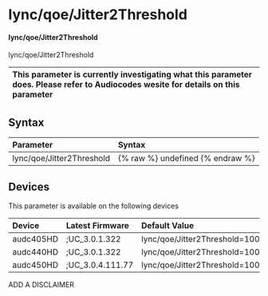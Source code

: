 ﻿---
description: lync/qoe/Jitter2Threshold
search: false
---

# lync/qoe/Jitter2Threshold

#### lync/qoe/Jitter2Threshold

lync/qoe/Jitter2Threshold


| This parameter is currently investigating what this parameter does. Please refer to Audiocodes wesite for details on this parameter | 
| :--- |

## Syntax
| Parameter | Syntax |
| :--- | :--- |
|lync/qoe/Jitter2Threshold | {% raw %} undefined {% endraw %}|

## Devices
This parameter is available on the following devices

| Device | Latest Firmware | Default Value |
|:---|:---|:---|
| audc405HD | ;UC_3.0.1.322 | lync/qoe/Jitter2Threshold=100 
| audc440HD | ;UC_3.0.1.322 | lync/qoe/Jitter2Threshold=100 
| audc450HD | ;UC_3.0.4.111.77 | lync/qoe/Jitter2Threshold=100 

ADD A DISCLAIMER
